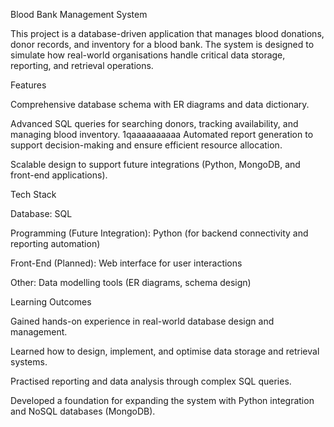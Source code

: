 Blood Bank Management System

This project is a database-driven application that manages blood donations, donor records, and inventory for a blood bank. The system is designed to simulate how real-world organisations handle critical data storage, reporting, and retrieval operations.

Features

Comprehensive database schema with ER diagrams and data dictionary.

Advanced SQL queries for searching donors, tracking availability, and managing blood inventory.
1qaaaaaaaaaa
Automated report generation to support decision-making and ensure efficient resource allocation.

Scalable design to support future integrations (Python, MongoDB, and front-end applications).

Tech Stack

Database: SQL 

Programming (Future Integration): Python (for backend connectivity and reporting automation)

Front-End (Planned): Web interface for user interactions

Other: Data modelling tools (ER diagrams, schema design)

Learning Outcomes

Gained hands-on experience in real-world database design and management.

Learned how to design, implement, and optimise data storage and retrieval systems.

Practised reporting and data analysis through complex SQL queries.

Developed a foundation for expanding the system with Python integration and NoSQL databases (MongoDB).
